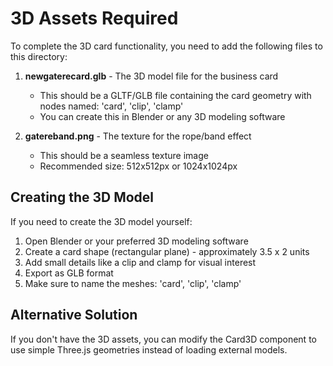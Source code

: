 # 3D Assets Required

To complete the 3D card functionality, you need to add the following files to this directory:

1. **newgaterecard.glb** - The 3D model file for the business card
   - This should be a GLTF/GLB file containing the card geometry with nodes named: 'card', 'clip', 'clamp'
   - You can create this in Blender or any 3D modeling software
   
2. **gatereband.png** - The texture for the rope/band effect
   - This should be a seamless texture image
   - Recommended size: 512x512px or 1024x1024px

## Creating the 3D Model

If you need to create the 3D model yourself:

1. Open Blender or your preferred 3D modeling software
2. Create a card shape (rectangular plane) - approximately 3.5 x 2 units
3. Add small details like a clip and clamp for visual interest
4. Export as GLB format
5. Make sure to name the meshes: 'card', 'clip', 'clamp'

## Alternative Solution

If you don't have the 3D assets, you can modify the Card3D component to use simple Three.js geometries instead of loading external models.